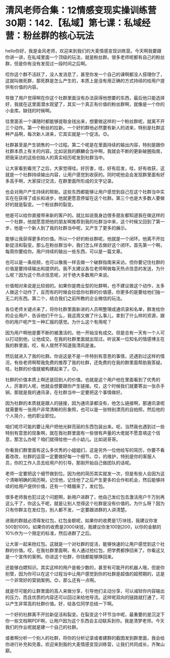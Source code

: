 # 清风老师合集：12情感变现实操训练营30期：142.【私域】第七课：私域经营：粉丝群的核心玩法

hello你好，我是金风老师，欢迎来到我们的大麦情感变现训练营。今天啊我要跟你讲一讲，在私域里面一个顶级的玩法，就是粉丝群。很多老师呢都有自己的粉丝群，但是你有没有发现过一段时间之后啊。

哎你这个群不活跃了，没人发消息了，甚至你发一个自己的课啊都没人搭理你了，这就叫做死群，那死群是怎么产生的，本质上是没有用正确的方式持续的给用户提供有价值的内容。

导致了用户觉得啊在你这个社群里面没有办法获得他想要的东西，最后他只能选择好，我就在这里面潜水观望了，其实一个真正有价值的粉丝群啊，就像是一个你的小金库。缺钱的时候啊。

往里面丢一个课随时都能够提取金钱出来，想要做这样的一个粉丝群呢，就离不开三个动作。第一个粉丝的拉新。一个好的群他必然要有新人的进来，特别是社群这种产品啊，每次新人进来，它其实就是一个促活。😊。

社群甚至是产生销售的一个过程。第二个呢是在里面持续的输出内容，特别是跟你社群本质上有关的内容。比如说我的麒麟会当中啊，我就会不断的更新破圈指南，把我采访的这些创始人的真实经历呢发到社群当中。

让大家看到看完了之后，大家觉得哇。好厉害，哇，好有启发，哇，好有收获，这就是一个社群持续输出内容，让用户感觉到收获的。同时呢他会会发现群里面有好多高手啊，大家探讨交流，在群里面所形成的文字记录。

也会对用户产生持续的帮助。这些东西都能够让用户感觉到自己在这个社群当中实实在在获得了成长和进步，他就更愿意停留在这个社群。第三个也是大多数人要做好的就是裂变。一个粉丝群的裂变。

他是可以给你直接带来新的客户的。就比如说我身边很多朋友都知道我在做这样的一个社群，他就愿意把他的朋友啊推荐到我的社群当中来，这个时候又回到了第一步，他是一个新人到了我的社群当中呢，又产生了更多的展示。

能够让我获得更多的价值。所以一个好的粉丝群呢，他就是一个闭环。他离不开拉新促活和裂变。那么在粉丝群当中，我们怎么样去做好这个闭环。首先第一个啊，每周你要给你。用户持续的输出一些东西，可以是一篇文章。

也可以是一条视频，也可以像我一样去做一个破群指南来采访。但你要记住社群的价值是要持续输出和提供的。我不太建议各位老师啊做每天热点信息的发送，为什么呢？因为这个热点信息呢，对于绝大多数用户来说。

价值相对来说是比较弱的。如果你是商业型的社群啊，也不建议做这个动作，太多人做这个动作了，反而有的时候会拉低你社群的价值感，你更多的是要给他们独一无二的东西。第二个，结合我们之前所教的企业微信的玩法。

各位老师关键点来了，将你社群里面新进的人员啊整理成通讯录和名单，群发给你的企业用户，告诉他们干什么，我这周又做了什么事儿，拿到了什么样的资源，跟你的用户呢产生一种汇报的感觉。为什么这个有用呢？

因为用户啊他是要不断的被激活的。他一开始没有成交。但是总有一天有一个人可以打动到他，让他成交。在我的社群里面就出现过。听说某一位知名的情感博主在我的群里面，哎，有人居然不知道我清风是谁。

然后就进入了我的社群。你说这是不是一件特别有意思的事情，还遇到过这样的情况，有些老师啊帮我免费的推荐了我的社群，还免费的在我的群里面帮助我答疑。哇，社群的价值就被构建起来了。😊。

社群的价值本质上啊还是回到人的价值。也就是这个用户他在里面看到了优秀的人，厉害的人呢，他就会想要跟你产生链接。哎，这个时候我们就要寄出一张杀手锏，那就是我的通讯录，在社群当中一定要把这个事情做好。

因为社群的本质就是跟人的链接，因为通讯录都没有，他怎么链接啊，那通讯录呢就需要有一张用户非常清晰的形象照，也可以是一张特别漂亮的自拍照，然后他的个人简介，他的职业职位。

咱们呢尽可能的要让用户把他光鲜亮丽的东西包装出来。呃，当然我也遇到过一些特别有意思的现象啊，就在我社群里面有一些很有声量的大佬就不愿意填这个信息，那怎么办呢？咱们就得给他一点小幼儿。比如说哥哥。

你看我们群里面有这么多优秀的小姐姐们，这是另外一位他给写的简历，你要不看着改改，社群的运营一定要做好每一个细节。😊，的维护，特别是你的客服人员，你的工作人员去给用户的引导。那刚开始自己做团队的话呢。

老师一定要把这个细节做到位。因为他的简历其实就发一次，但是有些人会因为这个清晰明确的简历啊，记住他，记住他了之后产生更多的合作和机会，然后能够持续的给用户提供价值，还有一个精髓来了，发红包。

很多老师我也犯过这个问题啊，新用户进群了，他自己发红包去激活用户千万别再这么干了，你这么干呢，就是让别人觉得这个社群是没有价值的。为什么呀？因为只有你群主在发红包，别人都不发，一定要跟进群的人讲清楚。

进我的群就必须得发红包，红包金额呢，如果你的收费是1万块钱，我建议你发500到1000。如果你的收费是2000块钱，我建议你发100到200，以你的金额的10%作为一个限定的标准，然后进群了之后。

让大家一起来抢红包。这就是一个对社群的促活，能够快速的让用户感觉到这个社群的价值。哎，在我社群里面啊，有人通过抢红包，把学费都挣回来了。你看这又是一个宣传的案例。你进这个社群，你钱都能够挣回来。

还能够白嫖知识。其实这样的用户是极少数的，甚至有可能开的机器人哦，但是你别管，因为你可以在这个过程当中让用户感觉到你的社群是超值的超预期的，这是一个非常好的营销案例。😊，那么还有一点啊。

就是尽可能的让群里面的高人来做分享，引导他们主动分享，可以减轻你内容输出的压力，而且优质的内容还可以回过来给他导流。这样呢双向的链路就打通了，可以产生非常高的社群价值。好，给各位同学总结一下啊。

一个好的社群离不开拉新促活和裂变。在裂变这个环节当中呢，最重要的是沉淀下你一些文档啊PDF啊，让用户因为这个东西会主动联系到你。我是清梦老师。今天我们的作业呢就是建一个自己的社群。

或者啊分析一个别人的社群，将你的分析记录或者建群的截图发到群里面，我会给你进行补充和完善。欢迎来到我的大麦情感变现训练营，让我们共同成长，齐聚山巅。

